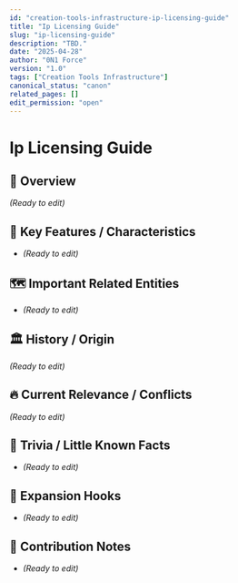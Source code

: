 ```yaml
---
id: "creation-tools-infrastructure-ip-licensing-guide"
title: "Ip Licensing Guide"
slug: "ip-licensing-guide"
description: "TBD."
date: "2025-04-28"
author: "0N1 Force"
version: "1.0"
tags: ["Creation Tools Infrastructure"]
canonical_status: "canon"
related_pages: []
edit_permission: "open"
---
```


# Ip Licensing Guide

## 📖 Overview
_(Ready to edit)_

## 🧩 Key Features / Characteristics
- _(Ready to edit)_

## 🗺️ Important Related Entities
- _(Ready to edit)_

## 🏛 History / Origin
_(Ready to edit)_

## 🔥 Current Relevance / Conflicts
_(Ready to edit)_

## 🎯 Trivia / Little Known Facts
- _(Ready to edit)_

## 🚀 Expansion Hooks
- _(Ready to edit)_

## 🚀 Contribution Notes
- _(Ready to edit)_
